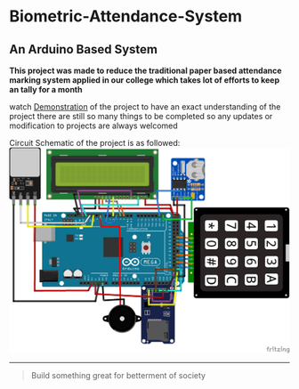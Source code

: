# Biometric-Attendance-System
## An Arduino Based System

**This project was made to reduce the traditional paper based attendance marking system applied in our college which takes lot of efforts to keep an tally for a month**


watch [Demonstration](https://drive.google.com/file/d/1zfs5373kBEve76Z6kjzDBSyK2yGs1827/view?usp=sharing) of the project to have an exact understanding of the project there are still so many things to be completed so any updates or modification to projects are always welcomed

Circuit Schematic of the project is as followed:
![](https://github.com/AdnanM7/Biometric-Attendance-System/blob/main/Biometric%20Attendance%20System.png)

___
> Build something great for betterment of society


